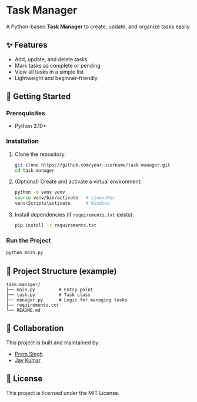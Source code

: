 # Task Manager

A Python-based **Task Manager** to create, update, and organize tasks easily.

## ✨ Features

* Add, update, and delete tasks
* Mark tasks as complete or pending
* View all tasks in a simple list
* Lightweight and beginner-friendly

## 🚀 Getting Started

### Prerequisites

* Python 3.10+

### Installation

1. Clone the repository:

   ```bash
   git clone https://github.com/your-username/task-manager.git
   cd task-manager
   ```

2. (Optional) Create and activate a virtual environment:

   ```bash
   python -m venv venv
   source venv/bin/activate   # Linux/Mac
   venv\Scripts\activate      # Windows
   ```

3. Install dependencies (if `requirements.txt` exists):

   ```bash
   pip install -r requirements.txt
   ```

### Run the Project

```bash
python main.py
```

## 📂 Project Structure (example)

```
task-manager/
├── main.py         # Entry point
├── task.py         # Task class
├── manager.py      # Logic for managing tasks
├── requirements.txt
└── README.md
```

## 👥 Collaboration

This project is built and maintained by:

* [Prem Singh](https://github.com/itzpremsingh)
* [Jay Kumar](https://github.com/jesterdotcom)

## 📜 License

This project is licensed under the MIT License.
